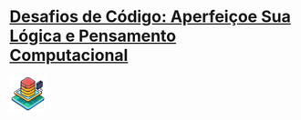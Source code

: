 # [Desafios de Código: Aperfeiçoe Sua Lógica e Pensamento Computacional](https://web.dio.me/course/desafios-de-codigo-aperfeicoe-sua-logica-e-pensamento-computacional/learning/e294adbf-9f6b-434b-a9ab-3645b166457e)

<img src="image.png" width="64" height="64">

